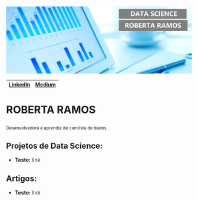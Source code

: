 <p align="center">
  <img src="layout-ds.jpg" width="1000" >
</p>

| [LinkedIn]()  |  [Medium]()  |
| ------------------- | ------------------- |

# ROBERTA RAMOS
<sub>Desenvolvedora e aprendiz de cientista de dados.</sub>




## Projetos de Data Science:

* **Teste:** link

## Artigos:

* **Teste:** link
